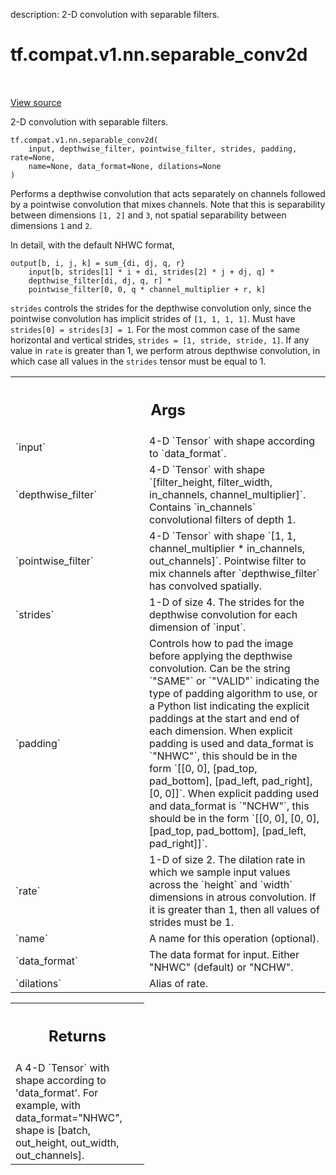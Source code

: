 description: 2-D convolution with separable filters.

<div itemscope itemtype="http://developers.google.com/ReferenceObject">
<meta itemprop="name" content="tf.compat.v1.nn.separable_conv2d" />
<meta itemprop="path" content="Stable" />
</div>

# tf.compat.v1.nn.separable_conv2d

<!-- Insert buttons and diff -->

<table class="tfo-notebook-buttons tfo-api nocontent" align="left">

</table>

<a target="_blank" href="/code/stable/tensorflow/python/ops/nn_impl.py">View source</a>



2-D convolution with separable filters.

<pre class="devsite-click-to-copy prettyprint lang-py tfo-signature-link">
<code>tf.compat.v1.nn.separable_conv2d(
    input, depthwise_filter, pointwise_filter, strides, padding, rate=None,
    name=None, data_format=None, dilations=None
)
</code></pre>



<!-- Placeholder for "Used in" -->

Performs a depthwise convolution that acts separately on channels followed by
a pointwise convolution that mixes channels.  Note that this is separability
between dimensions `[1, 2]` and `3`, not spatial separability between
dimensions `1` and `2`.

In detail, with the default NHWC format,

    output[b, i, j, k] = sum_{di, dj, q, r}
        input[b, strides[1] * i + di, strides[2] * j + dj, q] *
        depthwise_filter[di, dj, q, r] *
        pointwise_filter[0, 0, q * channel_multiplier + r, k]

`strides` controls the strides for the depthwise convolution only, since
the pointwise convolution has implicit strides of `[1, 1, 1, 1]`.  Must have
`strides[0] = strides[3] = 1`.  For the most common case of the same
horizontal and vertical strides, `strides = [1, stride, stride, 1]`.
If any value in `rate` is greater than 1, we perform atrous depthwise
convolution, in which case all values in the `strides` tensor must be equal
to 1.

<!-- Tabular view -->
 <table class="responsive fixed orange">
<colgroup><col width="214px"><col></colgroup>
<tr><th colspan="2"><h2 class="add-link">Args</h2></th></tr>

<tr>
<td>
`input`
</td>
<td>
4-D `Tensor` with shape according to `data_format`.
</td>
</tr><tr>
<td>
`depthwise_filter`
</td>
<td>
4-D `Tensor` with shape
`[filter_height, filter_width, in_channels, channel_multiplier]`.
Contains `in_channels` convolutional filters of depth 1.
</td>
</tr><tr>
<td>
`pointwise_filter`
</td>
<td>
4-D `Tensor` with shape
`[1, 1, channel_multiplier * in_channels, out_channels]`.  Pointwise
filter to mix channels after `depthwise_filter` has convolved spatially.
</td>
</tr><tr>
<td>
`strides`
</td>
<td>
1-D of size 4.  The strides for the depthwise convolution for
each dimension of `input`.
</td>
</tr><tr>
<td>
`padding`
</td>
<td>
Controls how to pad the image before applying the depthwise
convolution. Can be the string `"SAME"` or `"VALID"` indicating the type
of padding algorithm to use, or a Python list indicating the explicit
paddings at the start and end of each dimension. When explicit padding is
used and data_format is `"NHWC"`, this should be in the form `[[0, 0],
[pad_top, pad_bottom], [pad_left, pad_right], [0, 0]]`. When explicit
padding used and data_format is `"NCHW"`, this should be in the form
`[[0, 0], [0, 0], [pad_top, pad_bottom], [pad_left, pad_right]]`.
</td>
</tr><tr>
<td>
`rate`
</td>
<td>
1-D of size 2. The dilation rate in which we sample input values
across the `height` and `width` dimensions in atrous convolution. If it is
greater than 1, then all values of strides must be 1.
</td>
</tr><tr>
<td>
`name`
</td>
<td>
A name for this operation (optional).
</td>
</tr><tr>
<td>
`data_format`
</td>
<td>
The data format for input. Either "NHWC" (default) or "NCHW".
</td>
</tr><tr>
<td>
`dilations`
</td>
<td>
Alias of rate.
</td>
</tr>
</table>



<!-- Tabular view -->
 <table class="responsive fixed orange">
<colgroup><col width="214px"><col></colgroup>
<tr><th colspan="2"><h2 class="add-link">Returns</h2></th></tr>
<tr class="alt">
<td colspan="2">
A 4-D `Tensor` with shape according to 'data_format'. For
example, with data_format="NHWC", shape is [batch, out_height,
out_width, out_channels].
</td>
</tr>

</table>

